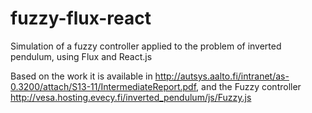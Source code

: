 # fuzzy-flux-react
Simulation of a fuzzy controller applied to the problem of inverted pendulum, using Flux and React.js

Based on the work  it is available in http://autsys.aalto.fi/intranet/as-0.3200/attach/S13-11/IntermediateReport.pdf,
and the Fuzzy controller http://vesa.hosting.evecy.fi/inverted_pendulum/js/Fuzzy.js
